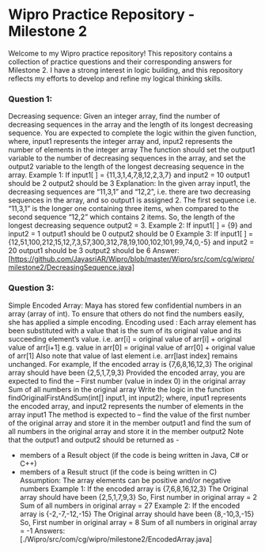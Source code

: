 # Wipro Practice Repository - Milestone 2

Welcome to my Wipro practice repository! This repository contains a collection of practice questions and their corresponding answers for Milestone 2.
I have a strong interest in logic building, and this repository reflects my efforts to develop and refine my logical thinking skills.
### Question 1:
Decreasing sequence: Given an integer array, find the number of decreasing sequences in the array and the length of its longest decreasing sequence.
You are expected to complete the logic within the given function, 
where, 
input1 represents the integer array and,
input2 represents the number of elements in the integer array
The function should set the  output1 variable to the number of decreasing sequences in the array, and set the  output2 variable to the length of the longest decreasing sequence in the array.
Example 1: 
If  input1[ ] = {11,3,1,4,7,8,12,2,3,7} 
and  input2 = 10
output1 should be 2
output2 should be 3
Explanation: 
In the given array  input1, the decreasing sequences are “11,3,1” and “12,2”, i.e. there are two decreasing sequences in the array, and so  output1 is assigned  2. The first sequence i.e. “11,3,1” is the longer one containing  three items, when compared to the second sequence “12,2” which contains 2 items. So, the length of the longest decreasing sequence  output2 =  3.
Example 2: 
If  input1[ ] = {9} 
and  input2 = 1
output1 should be 0
output2 should be 0
Example 3: 
If  input1[ ] = {12,51,100,212,15,12,7,3,57,300,312,78,19,100,102,101,99,74,0,-5} 
and  input2 = 20
output1 should be 3
output2 should be 6
Answer: [https://github.com/JayasriAR/Wipro/blob/master/Wipro/src/com/cg/wipro/milestone2/DecreasingSequence.java]



### Question 3:
Simple Encoded Array: Maya has stored few confidential numbers in an array (array of int). To ensure that others do not find the numbers easily, she has applied a simple encoding.
Encoding used : Each array element has been substituted with a value that is the sum of its original value and its succeeding element’s value.
i.e. arr[i] = original value of ​arr[i] + original value of ​arr[i+1]
e.g. value in arr[0] = original value of arr[0] + original value of arr[1]
Also note that value of last element i.e. arr[last index] remains unchanged.
For example, 
If the encoded array is {7,6,8,16,12,3}
The original array should have been {2,5,1,7,9,3}
Provided the encoded array, you are expected to find the –
First number (value in index 0) in the original array
Sum of all numbers in the original array
Write the logic in the function  findOriginalFirstAndSum(int[] input1, int input2);
where, 
input1 represents the encoded array, and 
input2 represents the number of elements in the array input1
The method is expected to –
find the value of the first number of the original array and store it in the member output1 and
find the sum of all numbers in the original array and store it in the member output2
Note that the output1 and output2 should be returned as -
- members of a Result object (if the code is being written in Java, C# or C++)
- members of a Result struct  (if the code is being written in C)
Assumption: The array elements can be positive and/or negative numbers
Example 1:
If the encoded array is {7,6,8,16,12,3}
The Original array should have been {2,5,1,7,9,3}
So, First number in original array = 2
Sum of all numbers in original array = 27
Example 2:
If the encoded array is {-2,-7,-12,-15}
The Original array should have been {8,-10,3,-15}
So, First number in original array = 8
Sum of all numbers in original array = -1
Answers: [./Wipro/src/com/cg/wipro/milestone2/EncodedArray.java]
